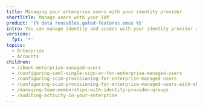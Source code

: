 ```yaml
---
title: Managing your enterprise users with your identity provider
shortTitle: Manage users with your IdP
product: '{% data reusables.gated-features.emus %}'
intro: You can manage identity and access with your identity provider and provision accounts that can only contribute to your enterprise.
versions:
  fpt: '*'
topics:
  - Enterprise
  - Accounts
children:
  - /about-enterprise-managed-users
  - /configuring-saml-single-sign-on-for-enterprise-managed-users
  - /configuring-scim-provisioning-for-enterprise-managed-users
  - /configuring-scim-provisioning-for-enterprise-managed-users-with-okta
  - /managing-team-memberships-with-identity-provider-groups
  - /auditing-activity-in-your-enterprise
---
```


